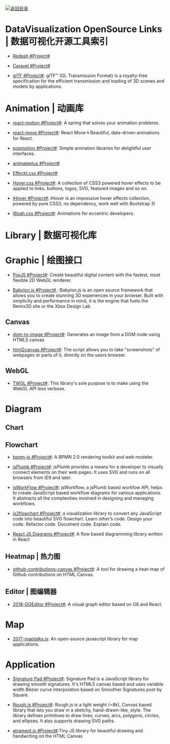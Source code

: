 [![返回目录](https://user-images.githubusercontent.com/5803001/38079637-ff0abcf0-3371-11e8-9b76-ad651620afc7.jpg)](https://github.com/wxyyxc1992/Awesome-Links)

# DataVisualization OpenSource Links | 数据可视化开源工具索引

- [Redash #Project#]()

- [Caravel #Project#](https://github.com/airbnb/caravel)

- [glTF #Project#](https://github.com/KhronosGroup/glTF): glTF™ (GL Transmission Format) is a royalty-free specification for the efficient transmission and loading of 3D scenes and models by applications.

# Animation | 动画库

- [react-motion #Project#](https://github.com/chenglou/react-motion): A spring that solves your animation problems.

- [react-move #Project#](https://github.com/react-tools/react-move): React Move 🌀 Beautiful, data-driven animations for React.

- [popmotion #Project#](https://github.com/Popmotion/popmotion): Simple animation libraries for delightful user interfaces.

* [animateplus #Project#](https://github.com/bendc/animateplus)

* [Effeckt.css #Project#](https://github.com/h5bp/Effeckt.css)

* [Hover.css #Project#](https://github.com/IanLunn/Hover): A collection of CSS3 powered hover effects to be applied to links, buttons, logos, SVG, featured images and so on.

* [iHover #Project#](http://gudh.github.io/ihover/dist/index.html#): iHover is an impressive hover effects collection, powered by pure CSS3, no dependency, work well with Bootstrap 3!

* [Woah.css #Project#](http://www.joerezendes.com/projects/Woah.css/): Animations for eccentric developers.

# Library | 数据可视化库

# Graphic | 绘图接口

- [PixiJS #Project#](http://www.pixijs.com/): Create beautiful digital content with the fastest, most flexible 2D WebGL renderer.

* [Babylon.js #Project# ](https://parg.co/b1C): Babylon.js is an open source framework that allows you to create stunning 3D experiences in your browser. Built with simplicity and performance in mind, it is the engine that fuels the Remix3D site or the Xbox Design Lab.

## Canvas

- [dom-to-image #Project#](https://github.com/tsayen/dom-to-image): Generates an image from a DOM node using HTML5 canvas

- [html2canvas #Project#](https://github.com/niklasvh/html2canvas): The script allows you to take "screenshots" of webpages or parts of it, directly on the users browser.

## WebGL

- [TWGL #Project#](http://twgljs.org): This library's sole purpose is to make using the WebGL API less verbose.

# Diagram

## Chart

## Flowchart

- [bpmn-js #Project#](https://github.com/bpmn-io/bpmn-js): A BPMN 2.0 rendering toolkit and web modeler.

- [jsPlumb #Project#](https://github.com/sporritt/jsPlumb): jsPlumb provides a means for a developer to visually connect elements on their web pages. It uses SVG and runs on all browsers from IE9 and later.

- [jsWorkFlow #Project#](https://github.com/hemantsshetty/jsWorkflow): jsWorkflow, a jsPlumb based workfow API, helps to create JavaScript based workflow diagrams for various applications. It abstracts all the complexities involved in designing and managing workflows.

* [js2flowchart #Project#](https://github.com/Bogdan-Lyashenko/js-code-to-svg-flowchart): a visualization library to convert any JavaScript code into beautiful SVG flowchart. Learn other’s code. Design your code. Refactor code. Document code. Explain code.

* [React JS Diagrams #Project#](https://github.com/woodenconsulting/react-js-diagrams): A flow based diagramming library written in React

## Heatmap | 热力图

- [github-contributions-canvas #Project#](https://github.com/sallar/github-contributions-canvas): A tool for drawing a heat-map of Github contributions on HTML Canvas.

## Editor | 图编辑器

- [2018-GGEditor #Project#](http://ggeditor.com/): A visual graph editor based on G6 and React.

# Map

- [2017-maptalks.js](https://github.com/maptalks/maptalks.js): An open-source javascript library for map applications.

# Application

- [Signature Pad #Project#](https://github.com/szimek/signature_pad): Signature Pad is a JavaScript library for drawing smooth signatures. It's HTML5 canvas based and uses variable width Bézier curve interpolation based on Smoother Signatures post by Square.

- [Rough.js #Project#](http://roughjs.com/): Rough.js is a light weight (~8k), Canvas based library that lets you draw in a sketchy, hand-drawn-like, style. The library defines primitives to draw lines, curves, arcs, polygons, circles, and ellipses. It also supports drawing SVG paths.

- [atrament.js #Project#](https://github.com/jakubfiala/atrament.js):Tiny JS library for beautiful drawing and handwriting on the HTML Canvas
